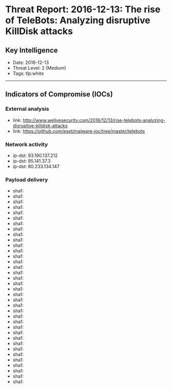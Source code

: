 # Threat Report: 2016-12-13: The rise of TeleBots: Analyzing disruptive KillDisk attacks


## Key Intelligence
* Date: 2016-12-13
* Threat Level: 2 (Medium)
* Tags: tlp:white

---

## Indicators of Compromise (IOCs)
### External analysis
* link: http://www.welivesecurity.com/2016/12/13/rise-telebots-analyzing-disruptive-killdisk-attacks
* link: https://github.com/eset/malware-ioc/tree/master/telebots

### Network activity
* ip-dst: 93.190.137.212
* ip-dst: 95.141.37.3
* ip-dst: 80.233.134.147

### Payload delivery
* sha1: <sha1>
* sha1: <sha1>
* sha1: <sha1>
* sha1: <sha1>
* sha1: <sha1>
* sha1: <sha1>
* sha1: <sha1>
* sha1: <sha1>
* sha1: <sha1>
* sha1: <sha1>
* sha1: <sha1>
* sha1: <sha1>
* sha1: <sha1>
* sha1: <sha1>
* sha1: <sha1>
* sha1: <sha1>
* sha1: <sha1>
* sha1: <sha1>
* sha1: <sha1>
* sha1: <sha1>
* sha1: <sha1>
* sha1: <sha1>
* sha1: <sha1>
* sha1: <sha1>
* sha1: <sha1>
* sha1: <sha1>
* sha1: <sha1>
* sha1: <sha1>
* sha1: <sha1>
* sha1: <sha1>
* sha1: <sha1>
* sha1: <sha1>
* sha1: <sha1>
* sha1: <sha1>
* sha1: <sha1>
* sha1: <sha1>
